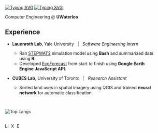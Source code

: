 [![Typing SVG](https://readme-typing-svg.demolab.com?font=Poppins&weight=600&size=25&pause=1000&color=F7F7F7&vCenter=true&width=430&height=40&lines=Harley+Zhang)](https://git.io/typing-svg#gh-dark-mode-only)
[![Typing SVG](https://readme-typing-svg.demolab.com?font=Poppins&weight=600&size=25&pause=1000&color=000000&vCenter=true&width=430&height=40&lines=Harley+Zhang)](https://git.io/typing-svg#gh-light-mode-only)

Computer Engineering @ **UWaterloo**

## Experience
- **Lauenroth Lab**, Yale University &nbsp; | &nbsp; *Software Engineering Intern*
  - Ran [STEPWAT2](https://github.com/DrylandEcology/STEPWAT2) simulation model using **Bash** and summarized data using **R**.
  - Developed [EcoForecast](https://ecoforecast.info/) from start to finish using **Google Earth Engine JavaScript API**.

- **CUBES Lab**, University of Toronto &nbsp; | &nbsp; *Research Assistant*
  - Sorted land uses in spatial imagery using QGIS and trained **neural network** for automatic classification.

<br/>

![Top Langs](https://github-readme-stats.vercel.app/api/top-langs/?username=anuraghazra&layout=compact&theme=github_dark_dimmed)

<br/>

<a href="https://www.linkedin.com/in/harley-zhang" target="_blank">
  <img align="left" alt="LinkedIn" width="17px" src="https://img.icons8.com/?size=100&id=8808&format=png&color=ffffff" />
</a>
<a href="https://x.com/HarleyZhang06" target="_blank">
  <img align="left" alt="X" width="16px" src="https://img.icons8.com/?size=100&id=fJp7hepMryiw&format=png&color=ffffff" />
</a>
<a href="mailto:h333zhan@uwaterloo.ca" target="_blank">
  <img align="left" alt="Email" width="17px" src="https://img.icons8.com/?size=100&id=86875&format=png&color=ffffff" />
</a>

